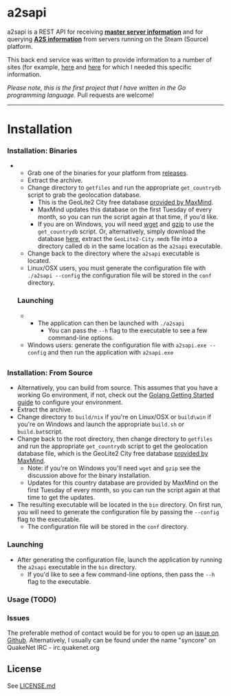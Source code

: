 # a2sapi

a2sapi is a REST API for receiving [**master server information**](https://developer.valvesoftware.com/wiki/Master_Server_Query_Protocol) and for querying [**A2S information**](https://developer.valvesoftware.com/wiki/Server_queries) from servers running on the Steam (Source) platform.

This back end service was written to provide information to a number of sites (for example, [here](http://reflex.syncore.org) and [here](http://ql.syncore.org) for which I needed this specific information.

*Please note, this is the first project that I have written in the Go programming language.* Pull requests are welcome!


----------

# Installation

### Installation: Binaries
- - Grab one of the binaries for your platform from [releases](https://github.com/syncore/a2sapi/releases).
  - Extract the archive.
  - Change directory to `getfiles` and run the appropriate `get_countrydb` script to grab the geolocation database.
  	- This is the GeoLite2 City free database [provided by MaxMind](http://dev.maxmind.com/geoip/geoip2/geolite2/).
  	- MaxMind updates this database on the first Tuesday of every month, so you can run the script again at that time, if you'd like.
  	- If you are on Windows, you will need [wget](http://nebm.ist.utl.pt/~glopes/wget/) and [gzip](http://www.gzip.org) to use the `get_countrydb` script. Or, alternatively, simply download the database [here](http://geolite.maxmind.com/download/geoip/database/GeoLite2-City.mmdb.gz), extract the `GeoLite2-City.mmdb` file into a directory called `db` in the same location as the `a2sapi` executable.
  - Change back to the directory where the `a2sapi` executable is located.
  - Linux/OSX users, you must generate the configuration file with `./a2sapi --config` the configuration file will be stored in the `conf` directory.
  ### Launching
  -  -  The application can then be launched with `./a2sapi`
  		- You can pass the `--h` flag to the executable to see a few command-line options.
  - Windows users: generate the configuration file with `a2sapi.exe --config` and then run the application with `a2sapi.exe`
##

### Installation: From Source

- Alternatively, you can build from source. This assumes that you have a working Go environment, if not, check out the [Golang Getting Started guide](https://golang.org/doc/install) to configure your environment.
- Extract the archive.
- Change directory to `build/nix` if you're on Linux/OSX or `build\win` if you're on Windows and launch the appropriate `build.sh` or `build.bat`script.
- Change back to the root directory, then change directory to `getfiles` and run the appropriate `get_countrydb` script to get the geolocation database file, which is the GeoLite2 City free database [provided by MaxMind](http://dev.maxmind.com/geoip/geoip2/geolite2/).
	- Note: if you're on Windows you'll need `wget` and `gzip` see the discussion above for the binary installation.
	- Updates for this country database are provided by MaxMind on the first Tuesday of every month, so you can run the script again at that time to get the updates.
- The resulting executable will be located in the `bin` directory. On first run, you will need to generate the configuration file by passing the `--config` flag to the executable.
	- The configuration file will be stored in the `conf` directory.
### Launching
- After generating the configuration file, launch the application by running the `a2sapi` executable in the `bin` directory.
	- If you'd like to see a few command-line options, then pass the `--h` flag to the executable.



### Usage (TODO)


### Issues

The preferable method of contact would be for you to open up an [issue on Github](https://github.com/syncore/a2sapi/issues).
Alternatively, I usually can be found under the name "syncore" on QuakeNet IRC - irc.quakenet.org


License
----
See [LICENSE.md]

[LICENSE.md]:https://github.com/syncore/a2sapi/blob/master/LICENSE.md

